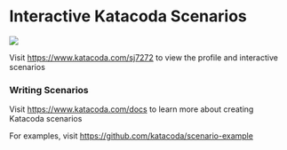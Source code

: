 # Interactive Katacoda Scenarios

[![](http://shields.katacoda.com/katacoda/sj7272/count.svg)](https://www.katacoda.com/sj7272 "Get your profile on Katacoda.com")

Visit https://www.katacoda.com/sj7272 to view the profile and interactive scenarios

### Writing Scenarios
Visit https://www.katacoda.com/docs to learn more about creating Katacoda scenarios

For examples, visit https://github.com/katacoda/scenario-example
